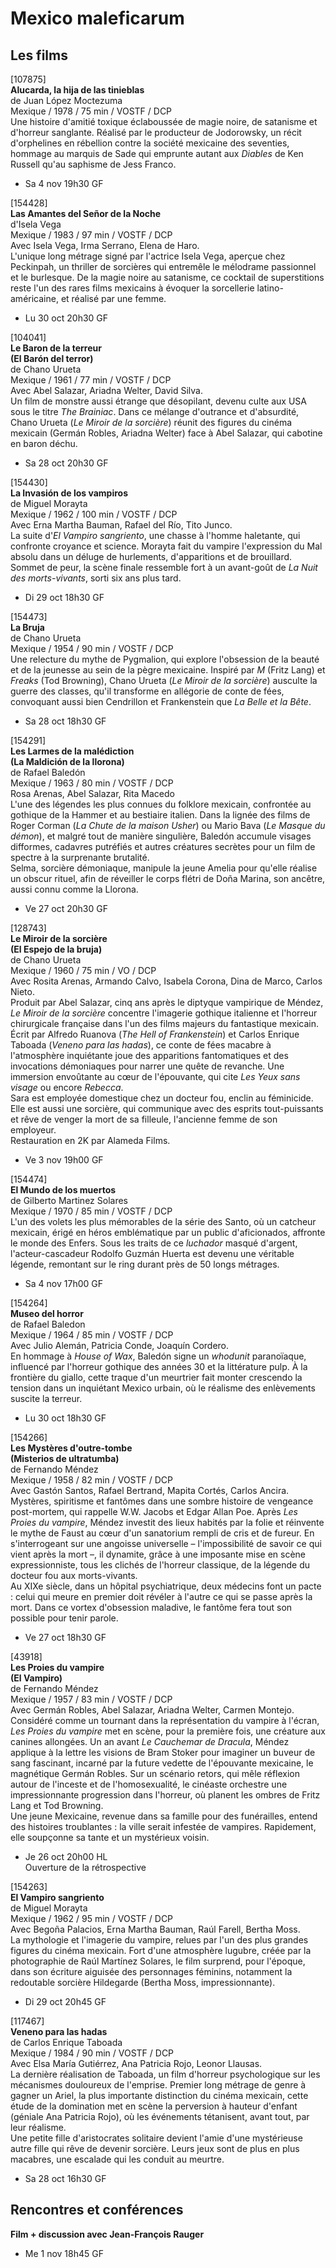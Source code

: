 # Mexico maleficarum

## Les films

[107875]  
**Alucarda, la hija de las tinieblas**  
de Juan López Moctezuma  
Mexique / 1978 / 75 min / VOSTF / DCP  
Une histoire d'amitié toxique éclaboussée de magie noire, de satanisme et d'horreur sanglante. Réalisé par le producteur de Jodorowsky, un récit d'orphelines en rébellion contre la société mexicaine des seventies, hommage au marquis de Sade qui emprunte autant aux _Diables_ de Ken Russell qu'au saphisme de Jess Franco.

- Sa 4 nov 19h30 GF

[154428]  
**Las Amantes del Señor de la Noche**  
d'Isela Vega  
Mexique / 1983 / 97 min / VOSTF / DCP  
Avec Isela Vega, Irma Serrano, Elena de Haro.  
L'unique long métrage signé par l'actrice Isela Vega, aperçue chez Peckinpah, un thriller de sorcières qui entremêle le mélodrame passionnel et le burlesque. De la magie noire au satanisme, ce cocktail de superstitions reste l'un des rares films mexicains à évoquer la sorcellerie latino-américaine, et réalisé par une femme.

- Lu 30 oct 20h30 GF

[104041]  
**Le Baron de la terreur**  
**(El Barón del terror)**  
de Chano Urueta  
Mexique / 1961 / 77 min / VOSTF / DCP  
Avec Abel Salazar, Ariadna Welter, David Silva.  
Un film de monstre aussi étrange que désopilant, devenu culte aux USA sous le titre _The Brainiac_. Dans ce mélange d'outrance et d'absurdité, Chano Urueta (_Le Miroir de la sorcière_) réunit des figures du cinéma mexicain (Germán Robles, Ariadna Welter) face à Abel Salazar, qui cabotine en baron déchu.

- Sa 28 oct 20h30 GF

[154430]  
**La Invasión de los vampiros**  
de Miguel Morayta  
Mexique / 1962 / 100 min / VOSTF / DCP  
Avec Erna Martha Bauman, Rafael del Río, Tito Junco.  
La suite d'_El Vampiro sangriento_, une chasse à l'homme haletante, qui confronte croyance et science. Morayta fait du vampire l'expression du Mal absolu dans un déluge de hurlements, d'apparitions et de brouillard. Sommet de peur, la scène finale ressemble fort à un avant-goût de _La Nuit des morts-vivants_, sorti six ans plus tard.

- Di 29 oct 18h30 GF

[154473]  
**La Bruja**  
de Chano Urueta  
Mexique / 1954 / 90 min / VOSTF / DCP  
Une relecture du mythe de Pygmalion, qui explore l'obsession de la beauté et de la jeunesse au sein de la pègre mexicaine. Inspiré par _M_ (Fritz Lang) et _Freaks_ (Tod Browning), Chano Urueta (_Le Miroir de la sorcière_) ausculte la guerre des classes, qu'il transforme en allégorie de conte de fées, convoquant aussi bien Cendrillon et Frankenstein que _La Belle et la Bête_.

- Sa 28 oct 18h30 GF

[154291]  
**Les Larmes de la malédiction**  
**(La Maldición de la llorona)**  
de Rafael Baledón  
Mexique / 1963 / 80 min / VOSTF / DCP  
Rosa Arenas, Abel Salazar, Rita Macedo  
L'une des légendes les plus connues du folklore mexicain, confrontée au gothique de la Hammer et au bestiaire italien. Dans la lignée des films de Roger Corman (_La Chute de la maison Usher_) ou Mario Bava (_Le Masque du démon_), et malgré tout de manière singulière, Baledón accumule visages difformes, cadavres putréfiés et autres créatures secrètes pour un film de spectre à la surprenante brutalité.  
Selma, sorcière démoniaque, manipule la jeune Amelia pour qu'elle réalise un obscur rituel, afin de réveiller le corps flétri de Doña Marina, son ancêtre, aussi connu comme la Llorona.

- Ve 27 oct 20h30 GF

[128743]  
**Le Miroir de la sorcière**  
**(El Espejo de la bruja)**  
de Chano Urueta  
Mexique / 1960 / 75 min / VO / DCP  
Avec Rosita Arenas, Armando Calvo, Isabela Corona, Dina de Marco, Carlos Nieto.  
Produit par Abel Salazar, cinq ans après le diptyque vampirique de Méndez, _Le Miroir de la sorcière_ concentre l'imagerie gothique italienne et l'horreur chirurgicale française dans l'un des films majeurs du fantastique mexicain. Écrit par Alfredo Ruanova (_The Hell of Frankenstein_) et Carlos Enrique Taboada (_Veneno para las hadas_), ce conte de fées macabre à l'atmosphère inquiétante joue des apparitions fantomatiques et des invocations démoniaques pour narrer une quête de revanche. Une immersion envoûtante au cœur de l'épouvante, qui cite _Les Yeux sans visage_ ou encore _Rebecca_.  
Sara est employée domestique chez un docteur fou, enclin au féminicide. Elle est aussi une sorcière, qui communique avec des esprits tout-puissants et rêve de venger la mort de sa filleule, l'ancienne femme de son employeur.  
Restauration en 2K par Alameda Films.

- Ve 3 nov 19h00 GF

[154474]  
**El Mundo de los muertos**  
de Gilberto Martinez Solares  
Mexique / 1970 / 85 min / VOSTF / DCP  
L'un des volets les plus mémorables de la série des Santo, où un catcheur mexicain, érigé en héros emblématique par un public d'aficionados, affronte le monde des Enfers. Sous les traits de ce _luchador_ masqué d'argent, l'acteur-cascadeur Rodolfo Guzmán Huerta est devenu une véritable légende, remontant sur le ring durant près de 50 longs métrages.

- Sa 4 nov 17h00 GF

[154264]  
**Museo del horror**  
de Rafael Baledon  
Mexique / 1964 / 85 min / VOSTF / DCP  
Avec Julio Alemán, Patricia Conde, Joaquín Cordero.  
En hommage à _House of Wax_, Baledón signe un _whodunit_ paranoïaque, influencé par l'horreur gothique des années 30 et la littérature pulp. À la frontière du giallo, cette traque d'un meurtrier fait monter crescendo la tension dans un inquiétant Mexico urbain, où le réalisme des enlèvements suscite la terreur.

- Lu 30 oct 18h30 GF

[154266]  
**Les Mystères d'outre-tombe**  
**(Misterios de ultratumba)**  
de Fernando Méndez  
Mexique / 1958 / 82 min / VOSTF / DCP  
Avec Gastón Santos, Rafael Bertrand, Mapita Cortés, Carlos Ancira.  
Mystères, spiritisme et fantômes dans une sombre histoire de vengeance post-mortem, qui rappelle W.W. Jacobs et Edgar Allan Poe. Après _Les Proies du vampire_, Méndez investit des lieux habités par la folie et réinvente le mythe de Faust au cœur d'un sanatorium rempli de cris et de fureur. En s'interrogeant sur une angoisse universelle – l'impossibilité de savoir ce qui vient après la mort –, il dynamite, grâce à une imposante mise en scène expressionniste, tous les clichés de l'horreur classique, de la légende du docteur fou aux morts-vivants.  
Au XIXe siècle, dans un hôpital psychiatrique, deux médecins font un pacte : celui qui meure en premier doit révéler à l'autre ce qui se passe après la mort. Dans ce vortex d'obsession maladive, le fantôme fera tout son possible pour tenir parole.

- Ve 27 oct 18h30 GF

[43918]  
**Les Proies du vampire**  
**(El Vampiro)**  
de Fernando Méndez  
Mexique / 1957 / 83 min / VOSTF / DCP  
Avec Germán Robles, Abel Salazar, Ariadna Welter, Carmen Montejo.  
Considéré comme un tournant dans la représentation du vampire à l'écran, _Les Proies du vampire_ met en scène, pour la première fois, une créature aux canines allongées. Un an avant _Le Cauchemar de Dracula_, Méndez applique à la lettre les visions de Bram Stoker pour imaginer un buveur de sang fascinant, incarné par la future vedette de l'épouvante mexicaine, le magnétique Germán Robles. Sur un scénario retors, qui mêle réflexion autour de l'inceste et de l'homosexualité, le cinéaste orchestre une impressionnante progression dans l'horreur, où planent les ombres de Fritz Lang et Tod Browning.  
Une jeune Mexicaine, revenue dans sa famille pour des funérailles, entend des histoires troublantes : la ville serait infestée de vampires. Rapidement, elle soupçonne sa tante et un mystérieux voisin.

- Je 26 oct 20h00 HL  
Ouverture de la rétrospective

[154263]  
**El Vampiro sangriento**  
de Miguel Morayta  
Mexique / 1962 / 95 min / VOSTF / DCP  
Avec Begoña Palacios, Erna Martha Bauman, Raúl Farell, Bertha Moss.  
La mythologie et l'imagerie du vampire, relues par l'un des plus grandes figures du cinéma mexicain. Fort d'une atmosphère lugubre, créée par la photographie de Raúl Martínez Solares, le film surprend, pour l'époque, dans son écriture aiguisée des personnages féminins, notamment la redoutable sorcière Hildegarde (Bertha Moss, impressionnante).

- Di 29 oct 20h45 GF

[117467]  
**Veneno para las hadas**  
de Carlos Enrique Taboada  
Mexique / 1984 / 90 min / VOSTF / DCP  
Avec Elsa María Gutiérrez, Ana Patricia Rojo, Leonor Llausas.  
La dernière réalisation de Taboada, un film d'horreur psychologique sur les mécanismes douloureux de l'emprise. Premier long métrage de genre à gagner un Ariel, la plus importante distinction du cinéma mexicain, cette étude de la domination met en scène la perversion à hauteur d'enfant (géniale Ana Patricia Rojo), où les événements tétanisent, avant tout, par leur réalisme.  
Une petite fille d'aristocrates solitaire devient l'amie d'une mystérieuse autre fille qui rêve de devenir sorcière. Leurs jeux sont de plus en plus macabres, une escalade qui les conduit au meurtre.

- Sa 28 oct 16h30 GF

## Rencontres et conférences

**Film + discussion avec Jean-François Rauger**

- Me 1 nov 18h45 GF

